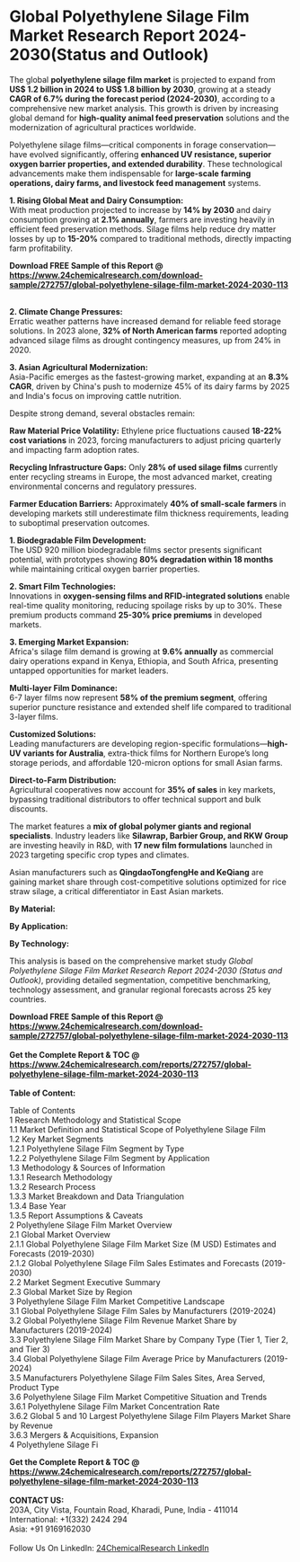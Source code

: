 <h1>Global Polyethylene Silage Film Market Research Report 2024-2030(Status and Outlook)</h1><p>The global <strong>polyethylene silage film market</strong> is projected to expand from <strong>US$ 1.2 billion in 2024 to US$ 1.8 billion by 2030</strong>, growing at a steady <strong>CAGR of 6.7% during the forecast period (2024-2030)</strong>, according to a comprehensive new market analysis. This growth is driven by increasing global demand for <strong>high-quality animal feed preservation</strong> solutions and the modernization of agricultural practices worldwide.</p><p>Polyethylene silage films—critical components in forage conservation—have evolved significantly, offering <strong>enhanced UV resistance, superior oxygen barrier properties, and extended durability</strong>. These technological advancements make them indispensable for <strong>large-scale farming operations, dairy farms, and livestock feed management</strong> systems.</p><p><strong>1. Rising Global Meat and Dairy Consumption:</strong><br>
With meat production projected to increase by <strong>14% by 2030</strong> and dairy consumption growing at <strong>2.1% annually</strong>, farmers are investing heavily in efficient feed preservation methods. Silage films help reduce dry matter losses by up to <strong>15-20%</strong> compared to traditional methods, directly impacting farm profitability.</p><div><b>Download FREE Sample of this Report @ 
            <a href="https://www.24chemicalresearch.com/download-sample/272757/global-polyethylene-silage-film-market-2024-2030-113">
            https://www.24chemicalresearch.com/download-sample/272757/global-polyethylene-silage-film-market-2024-2030-113</a></b></div><br><p><strong>2. Climate Change Pressures:</strong><br>
Erratic weather patterns have increased demand for reliable feed storage solutions. In 2023 alone, <strong>32% of North American farms</strong> reported adopting advanced silage films as drought contingency measures, up from 24% in 2020.</p><p><strong>3. Asian Agricultural Modernization:</strong><br>
Asia-Pacific emerges as the fastest-growing market, expanding at an <strong>8.3% CAGR</strong>, driven by China's push to modernize 45% of its dairy farms by 2025 and India's focus on improving cattle nutrition.</p><p>Despite strong demand, several obstacles remain:</p><p><strong>Raw Material Price Volatility:</strong> Ethylene price fluctuations caused <strong>18-22% cost variations</strong> in 2023, forcing manufacturers to adjust pricing quarterly and impacting farm adoption rates.</p><p><strong>Recycling Infrastructure Gaps:</strong> Only <strong>28% of used silage films</strong> currently enter recycling streams in Europe, the most advanced market, creating environmental concerns and regulatory pressures.</p><p><strong>Farmer Education Barriers:</strong> Approximately <strong>40% of small-scale farmers</strong> in developing markets still underestimate film thickness requirements, leading to suboptimal preservation outcomes.</p><p><strong>1. Biodegradable Film Development:</strong><br>
The USD 920 million biodegradable films sector presents significant potential, with prototypes showing <strong>80% degradation within 18 months</strong> while maintaining critical oxygen barrier properties.</p><p><strong>2. Smart Film Technologies:</strong><br>
Innovations in <strong>oxygen-sensing films and RFID-integrated solutions</strong> enable real-time quality monitoring, reducing spoilage risks by up to 30%. These premium products command <strong>25-30% price premiums</strong> in developed markets.</p><p><strong>3. Emerging Market Expansion:</strong><br>
Africa's silage film demand is growing at <strong>9.6% annually</strong> as commercial dairy operations expand in Kenya, Ethiopia, and South Africa, presenting untapped opportunities for market leaders.</p><p><strong>Multi-layer Film Dominance:</strong><br>
	6-7 layer films now represent <strong>58% of the premium segment</strong>, offering superior puncture resistance and extended shelf life compared to traditional 3-layer films.</p><p><strong>Customized Solutions:</strong><br>
	Leading manufacturers are developing region-specific formulations—<strong>high-UV variants for Australia</strong>, extra-thick films for Northern Europe’s long storage periods, and affordable 120-micron options for small Asian farms.</p><p><strong>Direct-to-Farm Distribution:</strong><br>
	Agricultural cooperatives now account for <strong>35% of sales</strong> in key markets, bypassing traditional distributors to offer technical support and bulk discounts.</p><p>The market features a <strong>mix of global polymer giants and regional specialists</strong>. Industry leaders like <strong>Silawrap, Barbier Group, and RKW Group</strong> are investing heavily in R&amp;D, with <strong>17 new film formulations</strong> launched in 2023 targeting specific crop types and climates.</p><p>Asian manufacturers such as <strong>QingdaoTongfengHe and KeQiang</strong> are gaining market share through cost-competitive solutions optimized for rice straw silage, a critical differentiator in East Asian markets.</p><p><strong>By Material:</strong></p><p><strong>By Application:</strong></p><p><strong>By Technology:</strong></p><p>This analysis is based on the comprehensive market study <em>Global Polyethylene Silage Film Market Research Report 2024-2030 (Status and Outlook)</em>, providing detailed segmentation, competitive benchmarking, technology assessment, and granular regional forecasts across 25 key countries.</p><div><b>Download FREE Sample of this Report @ 
            <a href="https://www.24chemicalresearch.com/download-sample/272757/global-polyethylene-silage-film-market-2024-2030-113">
            https://www.24chemicalresearch.com/download-sample/272757/global-polyethylene-silage-film-market-2024-2030-113</a></b></div><br><div><b>Get the Complete Report & TOC @ 
            <a href="https://www.24chemicalresearch.com/reports/272757/global-polyethylene-silage-film-market-2024-2030-113">
            https://www.24chemicalresearch.com/reports/272757/global-polyethylene-silage-film-market-2024-2030-113</a></b></div><br>
            <b>Table of Content:</b><p>Table of Contents<br />
1 Research Methodology and Statistical Scope<br />
1.1 Market Definition and Statistical Scope of Polyethylene Silage Film<br />
1.2 Key Market Segments<br />
1.2.1 Polyethylene Silage Film Segment by Type<br />
1.2.2 Polyethylene Silage Film Segment by Application<br />
1.3 Methodology & Sources of Information<br />
1.3.1 Research Methodology<br />
1.3.2 Research Process<br />
1.3.3 Market Breakdown and Data Triangulation<br />
1.3.4 Base Year<br />
1.3.5 Report Assumptions & Caveats<br />
2 Polyethylene Silage Film Market Overview<br />
2.1 Global Market Overview<br />
2.1.1 Global Polyethylene Silage Film Market Size (M USD) Estimates and Forecasts (2019-2030)<br />
2.1.2 Global Polyethylene Silage Film Sales Estimates and Forecasts (2019-2030)<br />
2.2 Market Segment Executive Summary<br />
2.3 Global Market Size by Region<br />
3 Polyethylene Silage Film Market Competitive Landscape<br />
3.1 Global Polyethylene Silage Film Sales by Manufacturers (2019-2024)<br />
3.2 Global Polyethylene Silage Film Revenue Market Share by Manufacturers (2019-2024)<br />
3.3 Polyethylene Silage Film Market Share by Company Type (Tier 1, Tier 2, and Tier 3)<br />
3.4 Global Polyethylene Silage Film Average Price by Manufacturers (2019-2024)<br />
3.5 Manufacturers Polyethylene Silage Film Sales Sites, Area Served, Product Type<br />
3.6 Polyethylene Silage Film Market Competitive Situation and Trends<br />
3.6.1 Polyethylene Silage Film Market Concentration Rate<br />
3.6.2 Global 5 and 10 Largest Polyethylene Silage Film Players Market Share by Revenue<br />
3.6.3 Mergers & Acquisitions, Expansion<br />
4 Polyethylene Silage Fi</p><div><b>Get the Complete Report & TOC @ 
            <a href="https://www.24chemicalresearch.com/reports/272757/global-polyethylene-silage-film-market-2024-2030-113">
            https://www.24chemicalresearch.com/reports/272757/global-polyethylene-silage-film-market-2024-2030-113</a></b></div><br><b>CONTACT US:</b><br>
            203A, City Vista, Fountain Road, Kharadi, Pune, India - 411014<br>
            International: +1(332) 2424 294<br>
            Asia: +91 9169162030 <br><br>
            Follow Us On LinkedIn: <a href="https://www.linkedin.com/company/24chemicalresearch/">24ChemicalResearch LinkedIn</a>